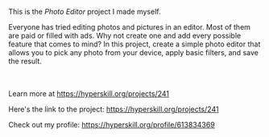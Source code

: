 This is the *Photo Editor* project I made myself.


<p>Everyone has tried editing photos and pictures in an editor. Most of them are paid or filled with ads. Why not create one and add every possible feature that comes to mind? In this project, create a simple photo editor that allows you to pick any photo from your device, apply basic filters, and save the result.</p><br/><br/>Learn more at <a href="https://hyperskill.org/projects/241?utm_source=ide&utm_medium=ide&utm_campaign=ide&utm_content=project-card">https://hyperskill.org/projects/241</a>

Here's the link to the project: https://hyperskill.org/projects/241

Check out my profile: https://hyperskill.org/profile/613834369